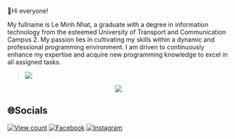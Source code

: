 💫Hi everyone!

My fullname is Le Minh Nhat, a graduate with a degree in information technology from the esteemed University of Transport and Communication Campus 2. My passion lies in cultivating my skills within a dynamic and professional programming environment. I am driven to continuously enhance my expertise and acquire new programming knowledge to excel in all assigned tasks.


> <img src="https://user-images.githubusercontent.com/73097560/115834477-dbab4500-a447-11eb-908a-139a6edaec5c.gif">

<p align="center" color="#FFD700"><img src="https://readme-typing-svg.herokuapp.com?lines=I'm+Lê+Minh+Nhật;I'm+a+Full+Stack+Developer"></p>

## 🌐Socials
[![View count](https://visitcount.itsvg.in/api?id=MinhNhatLe&color=6&icon=0&pretty=true)](https://visitcount.itsvg.in/api?id=MinhNhatLe)
[![Facebook](https://img.shields.io/badge/Facebook-%231877F2.svg?logo=Facebook&logoColor=white)](https://www.facebook.com/Nhat.sun.1005/) [![Instagram](https://img.shields.io/badge/Instagram-%23E4405F.svg?logo=Instagram&logoColor=white)](https://www.instagram.com/l.m.nhattt/)
